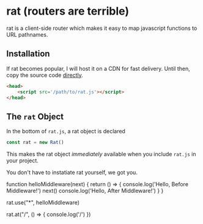 # rat (routers are terrible)
rat is a client-side router which makes it easy to map javascript functions to URL pathnames.

## Installation
If rat becomes popular, I will host it on a CDN for fast delivery. Until then, copy the source code [directly](https://raw.githubusercontent.com/Phillip-England/rat/main/index.js).

```html
<head>
    <script src='/path/to/rat.js'></script>
</head>
```

## The `rat` Object
In the bottom of `rat.js`, a rat object is declared

```js
const rat = new Rat()
```

This makes the rat object *immediately* available when you include `rat.js` in your project.

You don't have to instatiate rat yourself, we got you.

function helloMiddleware(next) {
    return () => {
        console.log('Hello, Before Middleware!')
        next()
        console.log('Hello, After Middleware!')
    }
}

rat.use("*", helloMiddleware)

rat.at("/", () => {
    console.log('/')
})
